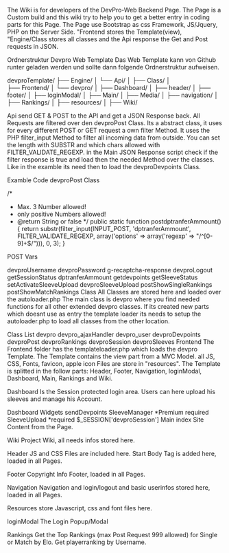 The Wiki is for developers of the DevPro-Web Backend Page. The Page is a Custom build and this wiki try to help you to get a better entry in coding parts for this Page. The Page use Bootstrap as css Framework, JS/Jquery, PHP on the Server Side. "Frontend stores the Template(view), "Engine/Class stores all classes and the Api response the Get and Post requests in JSON.

Ordnerstruktur Devpro Web Template
Das Web Template kann von Github runter geladen werden und sollte dann folgende Ordnerstruktur aufweisen.

devproTemplate/
├── Engine/
│   └── Api/
│   ├── Class/
│   
├── Frontend/
│   └── devpro/
│       ├── Dashboard/
│       ├── header/
│       ├── footer/
│       ├── loginModal/
│       ├── Main/
│       ├── Media/
│       ├── navigation/
│       ├── Rankings/
│       ├── resources/
│       ├── Wiki/

Api
send GET & POST to the API and get a JSON Response back. All Requests are filtered over den devproPost Class. Its a abstract class, it uses for every different POST or GET request a own filter Method. It uses the PHP filter_input Method to filter all incoming data from outside. You can set the length with SUBSTR and which chars allowed with FILTER_VALIDATE_REGEXP. in the Main JSON Response script check if the filter response is true and load then the needed Method over the classes. Like in the examble its need then to load the devproDevpoints Class.

Examble Code devproPost Class

/*
* Max. 3 Number allowed!
* only positive Numbers allowed!
* @return String or false
*/
public static function postdptranferAmmount()
{
return substr(filter_input(INPUT_POST, 'dptranferAmmount', FILTER_VALIDATE_REGEXP, array('options' => array('regexp' => "/^[0-9]+$/"))), 0, 3);
}

POST Vars

devproUsername
devproPassword
g-recaptcha-response
devproLogout
getSessionStatus
dptranferAmmount
getdevpoints
getSleeveStatus
setActivateSleeveUpload
devproSleeveUpload
postShowSingleRankings
postShowMatchRankings
Class
All Classes are stored here and loaded over the autoloader.php The main class is devpro where you find needed functions for all other extended devpro classes. If its created new parts which doesnt use as entry the template loader its needs to setup the autoloader.php to load all classes from the other location.

Class List
devpro
devpro_ajaxHandler
devpro_user
devproDevpoints
devproPost
devproRankings
devproSession
devproSleeves
Frontend
The Frontend folder has the templateloader.php which loads the devpro Template. The Template contains the view part from a MVC Model. all JS, CSS, Fonts, favicon, apple icon Files are store in "resources". The Template is splitted in the follow parts: Header, Footer, Navigation, loginModal, Dashboard, Main, Rankings and Wiki.

Dashboard
Is the Session protected login area. Users can here upload his sleeves and manage his Account.

Dashboard Widgets
sendDevpoints
SleeveManager *Premium required
SleeveUpload
*required $_SESSION['devproSession']
Main
index Site Content from the Page.

Wiki
Project Wiki, all needs infos stored here.

Header
JS and CSS Files are included here. Start Body Tag is added here, loaded in all Pages.

Footer
Copyright Info Footer, loaded in all Pages.

Navigation
Navigation and login/logout and basic userinfos stored here, loaded in all Pages.

Resources
store Javascript, css and font files here.

loginModal
The Login Popup/Modal

Rankings
Get the Top Rankings (max Post Request 999 allowed) for Single or Match by Elo. Get playerranking by Username.

